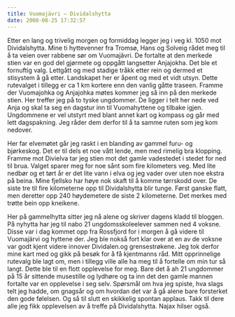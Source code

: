```yaml
---
title: Vuomajävri – Dividalshytta
date: 2008-08-25 17:32:57
---
```


<meta http-equiv="CONTENT-TYPE" content="text/html; charset=utf-8" /> 	<title></title> 	<meta name="GENERATOR" content="OpenOffice.org 2.4  (Unix)" />

<style type="text/css"> 	<!-- 		@page { size: 21cm 29.7cm; margin: 2cm } 		P { margin-bottom: 0.21cm } 	--> 	</style>
<p style="margin-bottom: 0cm">Etter en lang og trivelig morgen og formiddag legger jeg i veg kl. 1050 mot Dividalshytta. Mine ti hyttevenner fra Tromsø, Hans og Solveig rådet meg til å ta veien over rabbene sør om Vuomajãvri. De fortalte at den merkede stien var en god del gjørmete og oppgått langsetter Anjajokha. Det ble et fornuftig valg. Lettgått og med stadige tråkk etter rein og dermed et stisystem å gå etter. Landskapet her er åpent og med et vidt utsyn. Dette rutevalget i tillegg er ca 1 km kortere enn den vanlig gåtte traseen. Framme der Vuomajohka og Anjajohka møtes kommer jeg så inn på den merkede stien. Her treffer jeg på to tyske ungdommer. De ligger i telt her nede ved Anja og skal ta seg en dagstur inn til Vuomahyttene og tilbake igjen. Ungdommene er vel utstyrt med blant annet kart og kompass og går med lett dagspakning. Jeg råder dem derfor til å ta samme ruten som jeg kom nedover.</p>


<p style="margin-bottom: 0cm">Her far elvemøtet går jeg raskt i en blanding av gammel furu- og bjørkeskog. Det er til dels et noe vått lende, men med rimelig bra klopping. Framme mot Divielva tar jeg stien mot det gamle vadestedet i stedet for ned til brua. Valget sparer meg for noe sånt som fire kilometers veg. Med lite nedbør og et tørt år er det lite vann i elva og jeg vader over uten noe ekstra på beina. Mine fjellsko har høye nok skaft til å komme tørrskodd over. De siste tre til fire kilometerne opp til Dividalshytta blir tunge. Først ganske flatt, men deretter opp 240 høydemetere de siste 2 kilometerne. Det merkes med trøtte bein opp kneikene.</p>


<p style="margin-bottom: 0cm">Her på gammelhytta sitter jeg nå alene og skriver dagens kladd til bloggen. På nyhytta har jeg til nabo 21 ungdomsskoleelever sammen ned 4 voksne. Disse var i dag kommet opp fra Rossfjord for i morgen å gå videre til Vuomajärvi og hyttene der. Jeg ble nokså fort klar over at en av de voksne var godt kjent videre innover Dividalen.og grensestrøkene. Jeg tok derfor mine kart med og gikk på besøk for å få kjentmanns råd. Mitt opprinnelige rutevalg ble lagt om, men i tillegg ville alle ha meg til å fortelle om min tur så langt. Dette ble til en flott opplevelse for meg. Bare det å ah 21 ungdommer på 15 år sittende musestille og lydhøre og ta inn det den gamle mannen fortalte var en opplevelse i seg selv. Spørsmål om hva jeg spiste, hva slags telt jeg hadde, om gnagsår og om hvordan det var å gå alene bare forsterket den gode følelsen. Og så til slutt en skikkelig spontan applaus. Takk til dere alle jeg fikk opplevelsen av å treffe på Dividalshytta. Najax hilser også.</p>








